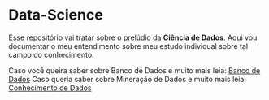 # Data-Science

Esse repositório vai tratar sobre o prelúdio da **Ciência de Dados**. Aqui vou documentar o meu entendimento sobre meu estudo individual sobre tal campo do conhecimento. 

Caso você queira saber sobre Banco de Dados e muito mais leia: [Banco de Dados](https://github.com/charlon-156/Data-Science/blob/main/Banco%20de%20Dados/Banco_De_Dados.md)
Caso queria saber sobre Mineração de Dados e muito mais leia: [Conhecimento de Dados](https://github.com/charlon-156/Data-Science/blob/main/Banco%20de%20Dados/Processo_conhecimento.md)